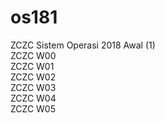 # os181
ZCZC Sistem Operasi 2018 Awal (1)<br>
ZCZC W00<br>
ZCZC W01<br>
ZCZC W02<br>
ZCZC W03<br>
ZCZC W04<br>
ZCZC W05<br>
